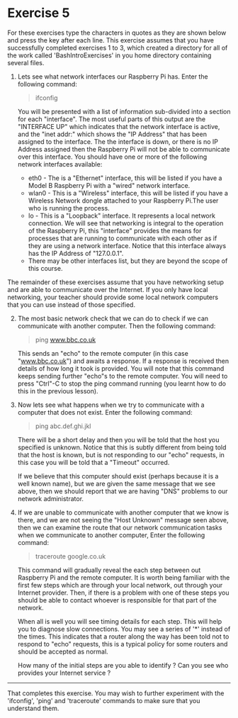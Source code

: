 # Exercise 5

For these exercises type the characters in quotes as they are shown below and press the <Return> key after each line. This exercise assumes that you have successfully completed exercises 1 to 3, which created a directory for all of the work called 'BashIntroExercises' in you home directory containing several files.

1. Lets see what network interfaces our Raspberry Pi has. Enter the following command:

    > ifconfig

    You will be presented with a list of information sub-divided into a section for each "interface". The most useful parts of this output are the "INTERFACE UP" which indicates that the network interface is active, and the "inet addr:" which shows the "IP Address" that has been assigned to the interface. The the interface is down, or there is no IP Address assigned then the Raspberry Pi will not be able to communicate over this interface. You should have one or more of the following network interfaces available:
    
    * eth0 - The is a "Ethernet" interface, this will be listed if you have a Model B Raspberry Pi with a "wired" network interface.
    * wlan0 - This is a "Wireless" interface, this will be listed if you have a Wireless Network dongle attached to your Raspberry Pi.The user who is running the process.
    * lo - This is a "Loopback" interface. It represents a local network connection. We will see that networking is integral to the operation of the Raspberry Pi, this "interface" provides the means for processes that are running to communicate with each other as if they are using a network interface. Notice that this interface always has the IP Address of "127.0.0.1".
    * There may be other interfaces list, but they are beyond the scope of this course.
   
The remainder of these exercises assume that you have networking setup and are able to communicate over the Internet. If you only have local networking, your teacher should provide some local network computers that you can use instead of those specified.

2. The most basic network check that we can do to check if we can communicate with another computer. Then the following command:

    > ping www.bbc.co.uk

    This sends an "echo" to the remote computer (in this case "www.bbc.co.uk") and awaits a response. If a response is received then details of how long it took is provided. You will note that this command keeps sending further "echo"s to the remote computer. You will need to press "Ctrl"-C to stop the ping command running (you learnt how to do this in the previous lesson).
    
3. Now lets see what happens when we try to communicate with a computer that does not exist. Enter the following command:

    > ping abc.def.ghi.jkl
    
    There will be a short delay and then you will be told that the host you specified is unknown. Notice that this is subtly different from being told that the host is known, but is not responding to our "echo" requests, in this case you will be told that a "Timeout" occurred.  
    
    If we believe that this computer should exist (perhaps because it is a well known name), but we are given the same message that we see above, then we should report that we are having "DNS" problems to our network administrator.
    
4. If we are unable to communicate with another computer that we know is there, and we are not seeing the "Host Unknown" message seen above, then we can examine the route that our network communication tasks when we communicate to another computer, Enter the following command:

    > traceroute google.co.uk

    This command will gradually reveal the each step between out Raspberry Pi and the remote computer. It is worth being familiar with the first few steps which are through your local network, out through your Internet provider. Then, if there is a problem with one of these steps you should be able to contact whoever is responsible for that part of the network.  
    
    When all is well you will see timing details for each step. This will help you to diagnose slow connections. You may see a series of '*' instead of the times. This indicates that a router along the way has been told not to respond to "echo" requests, this is a typical policy for some routers and should be accepted as normal.  

    How many of the initial steps are you able to identify ?
    Can you see who provides your Internet service ?
        
----
That completes this exercise. You may wish to further experiment with the 'ifconfig', 'ping' and 'traceroute' commands to make sure that you understand them.
